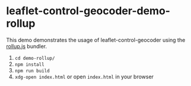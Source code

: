 # leaflet-control-geocoder-demo-rollup

This demo demonstrates the usage of leaflet-control-geocoder using the [rollup.js](https://rollupjs.org/) bundler.

1. `cd demo-rollup/`
2. `npm install`
3. `npm run build`
4. `xdg-open index.html` or open `index.html` in your browser
